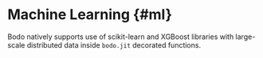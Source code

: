 Machine Learning {#ml}
================

Bodo natively supports use of scikit-learn and XGBoost libraries with
large-scale distributed data inside `bodo.jit` decorated functions.



